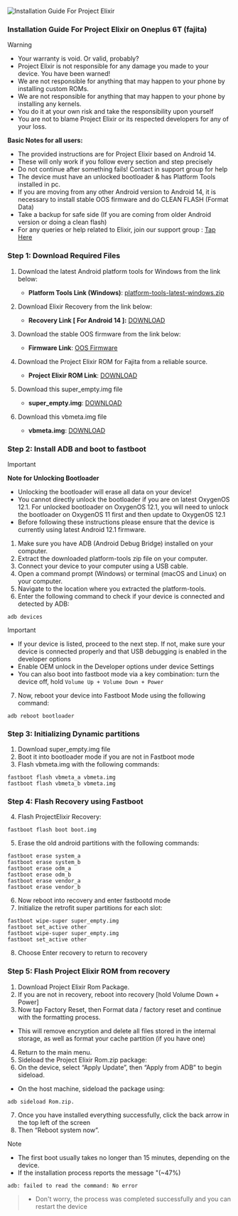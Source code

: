 ![Installation Guide For Project Elixir](https://i.imgur.com/42LxtAl.png)

### Installation Guide For Project Elixir on Oneplus 6T (fajita)

> [!Warning]
> * Your warranty is void. Or valid, probably?
> * Project Elixir is not responsible for any damage you made to your device. You have been warned!
> * We are not responsible for anything that may happen to your phone by installing custom ROMs.
> * We are not responsible for anything that may happen to your phone by installing any kernels.
> * You do it at your own risk and take the responsibility upon yourself
> * You are not to blame Project Elixir or its respected developers for any of your loss.
>
> **Basic Notes for all users:**  
> * The provided instructions are for Project Elixir based on Android 14.
> * These will only work if you follow every section and step precisely
> * Do not continue after something fails! Contact in support group for help
> * The device must have an unlocked bootloader & has Platform Tools installed in pc.
> * If you are moving from any other Android version to Android 14, it is necessary to install stable OOS firmware and do CLEAN FLASH (Format Data)
> * Take a backup for safe side (If you are coming from older Android version or doing a clean flash)
> * For any queries or help related to Elixir, join our support group : [Tap Here](https://telegram.me/Elixir_Discussion)

### Step 1: Download Required Files
1. Download the latest Android platform tools for Windows from the link below:
   - **Platform Tools Link (Windows)**: [platform-tools-latest-windows.zip](https://dl.google.com/android/repository/platform-tools-latest-windows.zip)

2. Download Elixir Recovery from the link below:
   - **Recovery Link [ For Android 14 ]:** [DOWNLOAD](https://www.pling.com/p/1866093/)

3. Download the stable OOS firmware from the link below:
   - **Firmware Link**: [OOS Firmware](https://download.h2os.com/OnePlus6T/MP/OnePlus6THydrogen_34.K.62_OTA_0620_all_2112282145_db7672c020714abb.zip)

4. Download the Project Elixir ROM for Fajita from a reliable source.
   - **Project Elixir ROM Link**: [DOWNLOAD](https://projectelixiros.com/download)

5. Download this super_empty.img file
   - **super_empty.img**: [DOWNLOAD](https://sourceforge.net/projects/project-elixir/files/fourteen/fajita/super_empty/)

6. Download this vbmeta.img file
   - **vbmeta.img**: [DOWNLOAD](https://sourceforge.net/projects/project-elixir/files/fourteen/fajita/vbmeta/)

### Step 2: Install ADB and boot to fastboot

> [!Important]
> **Note for Unlocking Bootloader**
> - Unlocking the bootloader will erase all data on your device! 
> - You cannot directly unlock the bootloader if you are on latest OxygenOS 12.1. For unlocked bootloader on OxygenOS 12.1, you will need to unlock the bootloader on OxygenOS 11 first and then update to OxygenOS 12.1
> - Before following these instructions please ensure that the device is currently using latest Android 12.1 firmware.

1. Make sure you have ADB (Android Debug Bridge) installed on your computer. 
2. Extract the downloaded platform-tools zip file on your computer.
3. Connect your device to your computer using a USB cable.
4. Open a command prompt (Windows) or terminal (macOS and Linux) on your computer.
5. Navigate to the location where you extracted the platform-tools.
6. Enter the following command to check if your device is connected and detected by ADB:
```
adb devices
```
> [!Important]
> - If your device is listed, proceed to the next step. If not, make sure your device is connected properly and that USB debugging is enabled in the developer options
> - Enable OEM unlock in the Developer options under device Settings
> - You can also boot into fastboot mode via a key combination: turn the device off, hold `Volume Up + Volume Down + Power`

7. Now, reboot your device into Fastboot Mode using the following command:
```
adb reboot bootloader
```

### Step 3: Initializing Dynamic partitions
1. Download super_empty.img file
2. Boot it into bootloader mode if you are not in Fastboot mode
3. Flash vbmeta.img with the following commands:
```
fastboot flash vbmeta_a vbmeta.img
fastboot flash vbmeta_b vbmeta.img
```

### Step 4: Flash Recovery using Fastboot
4. Flash ProjectElixir Recovery:
```
fastboot flash boot boot.img
```
5. Erase the old android partitions with the following commands:
```
fastboot erase system_a
fastboot erase system_b
fastboot erase odm_a
fastboot erase odm_b
fastboot erase vendor_a
fastboot erase vendor_b
```
6. Now reboot into recovery and enter fastbootd mode
7. Initialize the retrofit super partitions for each slot:
```
fastboot wipe-super super_empty.img
fastboot set_active other
fastboot wipe-super super_empty.img
fastboot set_active other
```
8. Choose Enter recovery to return to recovery

### Step 5: Flash Project Elixir ROM from recovery
1. Download Project Elixir Rom Package.
2. If you are not in recovery, reboot into recovery [hold Volume Down + Power]
3. Now tap Factory Reset, then Format data / factory reset and continue with the formatting process. 
- This will remove encryption and delete all files stored in the internal storage, as well as format your cache partition (if you have one)
4. Return to the main menu.
5. Sideload the Project Elixir Rom.zip package:
6. On the device, select “Apply Update”, then “Apply from ADB” to begin sideload.
- On the host machine, sideload the package using:
```
adb sideload Rom.zip.
```
7. Once you have installed everything successfully, click the back arrow in the top left of the screen
8. Then “Reboot system now”.

> [!Note]
> - The first boot usually takes no longer than 15 minutes, depending on the device.
> - If the installation process reports the message "(~47%)
```
adb: failed to read the command: No error
```
> - Don't worry, the process was completed successfully and you can restart the device
